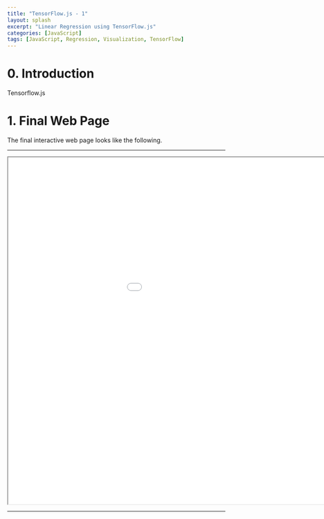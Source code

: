 ```yaml
---
title: "TensorFlow.js - 1"
layout: splash
excerpt: "Linear Regression using TensorFlow.js"
categories: [JavaScript]
tags: [JavaScript, Regression, Visualization, TensorFlow]
---
```

# 0. Introduction

Tensorflow.js

# 1. Final Web Page
The final interactive web page looks like the following. 
<hr />
<iframe src="/assets/active_image/tensorflowjs/tf01_linear_regression.html" width="1150" height="800"></iframe>
<hr />